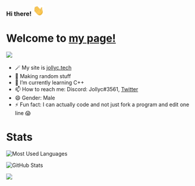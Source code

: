 ### Hi there! <img src="https://raw.githubusercontent.com/ABSphreak/ABSphreak/master/gifs/Hi.gif" width="30px">
# Welcome to [my page!](https://github.com/Jollycistaken)
![](https://komarev.com/ghpvc/?username=Jollycistaken)
- 🪄 My site is [jollyc.tech](https://jollyc.tech)
- 🔭 Making random stuff
- 🌱 I’m currently learning C++
- 📫 How to reach me: Discord: Jollyc#3561, [Twitter](https://twitter.com/Jollycistaken)
- 😄 Gender: Male
- ⚡ Fun fact: I can actually code and not just fork a program and edit one line 😱

# Stats
![Most Used Languages](https://github-readme-stats.vercel.app/api/top-langs/?username=Jollycistaken&theme=tokyonight&layout=compact)

![GitHub Stats](https://github-readme-stats.vercel.app/api?username=Jollycistaken&count_private=false&show_icons=true&theme=tokyonight)

<img src="https://cdn.discordapp.com/attachments/1018559680521457664/1033376061821558904/image0-2-1.gif">
